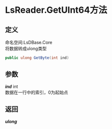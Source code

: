 # LsReader.GetUInt64方法
## 定义
命名空间:LsDBase.Core    
将数据转成ulong类型   
```C#
public ulong GetByte(int ind)
```
## 参数
***ind***  int    
数据在一行中的索引，0为起始点   
## 返回
***ulong***